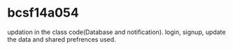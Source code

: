 # bcsf14a054
updation in the class code(Database and notification).
login, signup, update the data and shared prefrences used.
